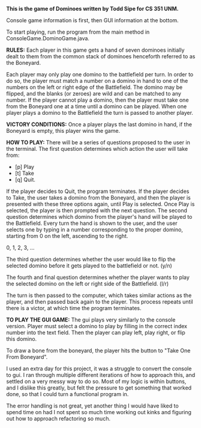 **This is the game of Dominoes written by Todd Sipe for CS 351 UNM.**

Console game information is first, then GUI information at the bottom.

To start playing, run the program from the main method in
ConsoleGame.DominoGame.java.

**RULES:** Each player in this game gets a hand of seven dominoes initially
dealt to them from the common stack of dominoes henceforth referred to
as the Boneyard.

Each player may only play one domino to the battlefield per turn.
In order to do so, the player must match a number on a domino in hand to one
of the numbers on the left or right edge of the Battlefield. The domino may be
flipped, and the blanks (or zeroes) are wild and can be matched to any
number. If the player cannot play a domino, then the player must take one
from the Boneyard one at a time until a domino can be played. When one player
plays a domino to the Battlefield the turn is passed to another player.

**VICTORY CONDITIONS:** Once a player plays the last domino in hand, if the
Boneyard is empty, this player wins the game.

**HOW TO PLAY:** There will be a series of questions proposed to the user in the
terminal.
The first question determines which action the user will take from:

- [p] Play
- [t] Take
- [q] Quit.

If the player decides to Quit, the program terminates. If the player decides to
Take, the user takes a domino from the Boneyard, and then the player is
presented with these three options again, until Play is selected. Once Play is
selected, the player is then prompted with the next question.
The second question determines which domino from the player's hand will
be played to the Battlefield. Every turn the hand is shown to the user, and
the user selects one by typing in a number corresponding to the proper
domino, starting from 0 on the left, ascending to the right.

0, 1, 2, 3, ...

The third question determines whether the user would like to flip the
selected domino before it gets played to the battlefield or not.
(y/n)

The fourth and final question determines whether the player wants to play
the selected domino on the left or right side of the Battlefield.
(l/r)

The turn is then passed to the computer, which takes similar actions as the player,
and then passed back again to the player. This process repeats until there is a victor,
at which time the program terminates.

**TO PLAY THE GUI GAME:**
The gui plays very similarly to the console version. Player must select a domino to play by filling in the correct index number into the text field. Then the player can play left, play right, or flip this domino.

To draw a bone from the boneyard, the player hits the button to "Take One From Boneyard".

I used an extra day for this project, it was a struggle to convert the console to gui. I ran through multiple different iterations of how to approach this, and settled on a very messy way to do so. Most of my logic is within buttons, and I dislike this greatly, but felt the pressure to get something that worked done, so that I could turn a functional program in.

The error handling is not great, yet another thing I would have liked to spend time on had I not spent so much time working out kinks and figuring out how to approach refactoring so much.